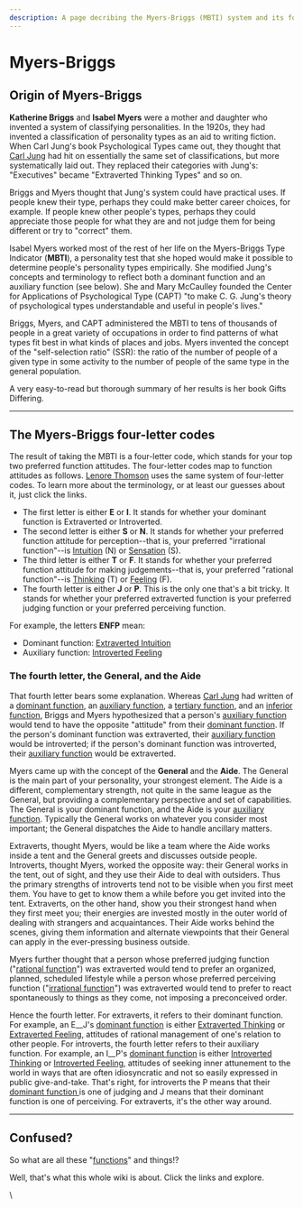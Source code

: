 ```yaml
---
description: A page decribing the Myers-Briggs (MBTI) system and its founders
---
```


# Myers-Briggs

## Origin of Myers-Briggs

**Katherine Briggs** and **Isabel Myers** were a mother and daughter who invented a system of classifying personalities. In the 1920s, they had invented a classification of personality types as an aid to writing fiction. When Carl Jung's book Psychological Types came out, they thought that [Carl Jung](carl-jung.md) had hit on essentially the same set of classifications, but more systematically laid out. They replaced their categories with Jung's: "Executives" became "Extraverted Thinking Types" and so on.

Briggs and Myers thought that Jung's system could have practical uses. If people knew their type, perhaps they could make better career choices, for example. If people knew other people's types, perhaps they could appreciate those people for what they are and not judge them for being different or try to "correct" them.

Isabel Myers worked most of the rest of her life on the Myers-Briggs Type Indicator (**MBTI**), a personality test that she hoped would make it possible to determine people's personality types empirically. She modified Jung's concepts and terminology to reflect both a dominant function and an auxiliary function (see below). She and Mary McCaulley founded the Center for Applications of Psychological Type (CAPT) "to make C. G. Jung's theory of psychological types understandable and useful in people's lives."

Briggs, Myers, and CAPT administered the MBTI to tens of thousands of people in a great variety of occupations in order to find patterns of what types fit best in what kinds of places and jobs. Myers invented the concept of the "self-selection ratio" (SSR): the ratio of the number of people of a given type in some activity to the number of people of the same type in the general population.

A very easy-to-read but thorough summary of her results is her book Gifts Differing.

***

## The Myers-Briggs four-letter codes

The result of taking the MBTI is a four-letter code, which stands for your top two preferred function attitudes. The four-letter codes map to function attitudes as follows. [Lenore Thomson](lenore-thomson.md) uses the same system of four-letter codes. To learn more about the terminology, or at least our guesses about it, just click the links.

* The first letter is either **E** or **I**. It stands for whether your dominant function is Extraverted or Introverted.
* The second letter is either **S** or **N**. It stands for whether your preferred function attitude for perception--that is, your preferred "irrational function"--is [Intuition](../fundamentals/function-attitude/perception/intuition/) (N) or [Sensation](../fundamentals/function-attitude/perception/sensation/) (S).
* The third letter is either **T** or **F**. It stands for whether your preferred function attitude for making judgements--that is, your preferred "rational function"--is [Thinking](../fundamentals/function-attitude/judgement/thinking/) (T) or [Feeling](../fundamentals/function-attitude/judgement/feeling/) (F).
* The fourth letter is either **J** or **P**. This is the only one that's a bit tricky. It stands for whether your preferred extraverted function is your preferred judging function or your preferred perceiving function.

For example, the letters **ENFP** mean:&#x20;

* Dominant function: [Extraverted Intuition](../fundamentals/function-attitude/perception/intuition/extraverted-intuition.md)
* Auxiliary function: [Introverted Feeling](../fundamentals/function-attitude/judgement/feeling/introverted-feeling.md)

### The fourth letter, the General, and the Aide

That fourth letter bears some explanation. Whereas [Carl Jung](carl-jung.md) had written of a [dominant function](../fundamentals/function-attitude/cognitive-stack/dominant-function.md), an [auxiliary function](../fundamentals/function-attitude/cognitive-stack/secondary-function/), a [tertiary function](../fundamentals/function-attitude/cognitive-stack/tertiary-function/), and an [inferior function](../fundamentals/function-attitude/cognitive-stack/inferior-function.md), Briggs and Myers hypothesized that a person's [auxiliary function](../fundamentals/function-attitude/cognitive-stack/secondary-function/) would tend to have the opposite "attitude" from their [dominant function](../fundamentals/function-attitude/cognitive-stack/dominant-function.md). If the person's dominant function was extraverted, their [auxiliary function](../fundamentals/function-attitude/cognitive-stack/secondary-function/) would be introverted; if the person's dominant function was introverted, their [auxiliary function](../fundamentals/function-attitude/cognitive-stack/secondary-function/) would be extraverted.

Myers came up with the concept of the **General** and the **Aide**. The General is the main part of your personality, your strongest element. The Aide is a different, complementary strength, not quite in the same league as the General, but providing a complementary perspective and set of capabilities. The General is your dominant function, and the Aide is your [auxiliary function](../fundamentals/function-attitude/cognitive-stack/secondary-function/). Typically the General works on whatever you consider most important; the General dispatches the Aide to handle ancillary matters.

Extraverts, thought Myers, would be like a team where the Aide works inside a tent and the General greets and discusses outside people. Introverts, thought Myers, worked the opposite way: their General works in the tent, out of sight, and they use their Aide to deal with outsiders. Thus the primary strengths of introverts tend not to be visible when you first meet them. You have to get to know them a while before you get invited into the tent. Extraverts, on the other hand, show you their strongest hand when they first meet you; their energies are invested mostly in the outer world of dealing with strangers and acquaintances. Their Aide works behind the scenes, giving them information and alternate viewpoints that their General can apply in the ever-pressing business outside.

Myers further thought that a person whose preferred judging function ("[rational function](broken-reference)") was extraverted would tend to prefer an organized, planned, scheduled lifestyle while a person whose preferred perceiving function ("[irrational function](broken-reference)") was extraverted would tend to prefer to react spontaneously to things as they come, not imposing a preconceived order.

Hence the fourth letter. For extraverts, it refers to their dominant function. For example, an E\_\_J's [dominant function](../fundamentals/function-attitude/cognitive-stack/dominant-function.md) is either [Extraverted Thinking](../fundamentals/function-attitude/judgement/thinking/extraverted-thinking.md) or [Extraverted Feeling](../fundamentals/function-attitude/judgement/feeling/extraverted-feeling.md), attitudes of rational management of one's relation to other people. For introverts, the fourth letter refers to their auxiliary function. For example, an I\_\_P's [dominant function](../fundamentals/function-attitude/cognitive-stack/dominant-function.md) is either [Introverted Thinking](../fundamentals/function-attitude/judgement/thinking/introverted-thinking.md) or [Introverted Feeling](../fundamentals/function-attitude/judgement/feeling/introverted-feeling.md), attitudes of seeking inner attunement to the world in ways that are often idiosyncratic and not so easily expressed in public give-and-take. That's right, for introverts the P means that their [dominant function ](../fundamentals/function-attitude/cognitive-stack/dominant-function.md)is one of judging and J means that their dominant function is one of perceiving. For extraverts, it's the other way around.

***

## Confused?

So what are all these "[functions](../fundamentals/function-attitude/)" and things!?

Well, that's what this whole wiki is about. Click the links and explore.

\
